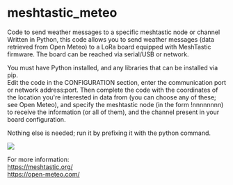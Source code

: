 # meshtastic_meteo
Code to send weather messages to a specific meshtastic node or channel
<br>
Written in Python, this code allows you to send weather messages (data retrieved from Open Meteo) to a LoRa board equipped with MeshTastic firmware. The board can be reached via serial/USB or network.<br>

You must have Python installed, and any libraries that can be installed via pip.<br>
Edit the code in the CONFIGURATION section, enter the communication port or network address:port. Then complete the code with the coordinates of the location you're interested in data from (you can choose any of these; see Open Meteo), and specify the meshtastic node (in the form !nnnnnnnn) to receive the information (or all of them), and the channel present in your board configuration.<br>

Nothing else is needed; run it by prefixing it with the python command.<br>

![](https://github.com/ik5xmk/meteo_mc/blob/main/meshtastic_meteo.jpg)<br>

For more information:<br>
https://meshtastic.org/<br>
https://open-meteo.com/<br>
